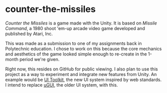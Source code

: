 # counter-the-missiles

*Counter the Missiles* is a game made with the Unity. It is based on *Missile Command*, a 1980 shoot 'em-up arcade video game developed and published by Atari, Inc.

This was made as a submission to one of my assignments back in Polytechnic education. I chose to work on this because the core mechanics and aesthetics of the game looked simple enough to re-create in the 1-month period we're given.

Right now, this resides on GitHub for public viewing. I also plan to use this project as a way to experiment and integrate new features from Unity. An example would be [UI Toolkit](https://docs.unity3d.com/Manual/UIElements.html), the new UI system inspired by web standards. I intend to replace [uGUI](https://docs.unity3d.com/Packages/com.unity.ugui@1.0/manual/index.html), the older UI system, with this.
